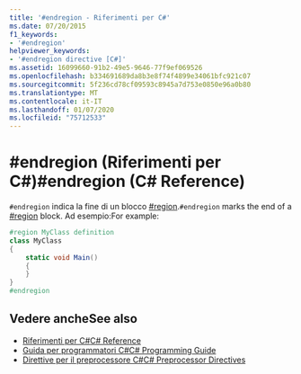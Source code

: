 ```yaml
---
title: '#endregion - Riferimenti per C#'
ms.date: 07/20/2015
f1_keywords:
- '#endregion'
helpviewer_keywords:
- '#endregion directive [C#]'
ms.assetid: 16099660-91b2-49e5-9646-77f9ef069526
ms.openlocfilehash: b334691689da8b3e8f74f4899e34061bfc921c07
ms.sourcegitcommit: 5f236cd78cf09593c8945a7d753e0850e96a0b80
ms.translationtype: MT
ms.contentlocale: it-IT
ms.lasthandoff: 01/07/2020
ms.locfileid: "75712533"
---
```

# <a name="endregion-c-reference"></a><span data-ttu-id="26de3-102">#endregion (Riferimenti per C#)</span><span class="sxs-lookup"><span data-stu-id="26de3-102">#endregion (C# Reference)</span></span>
<span data-ttu-id="26de3-103">`#endregion` indica la fine di un blocco [#region](./preprocessor-region.md).</span><span class="sxs-lookup"><span data-stu-id="26de3-103">`#endregion` marks the end of a [#region](./preprocessor-region.md) block.</span></span> <span data-ttu-id="26de3-104">Ad esempio:</span><span class="sxs-lookup"><span data-stu-id="26de3-104">For example:</span></span>  
  
```csharp
#region MyClass definition  
class MyClass   
{  
    static void Main()   
    {  
    }  
}  
#endregion  
```  
  
## <a name="see-also"></a><span data-ttu-id="26de3-105">Vedere anche</span><span class="sxs-lookup"><span data-stu-id="26de3-105">See also</span></span>

- [<span data-ttu-id="26de3-106">Riferimenti per C#</span><span class="sxs-lookup"><span data-stu-id="26de3-106">C# Reference</span></span>](../index.md)
- [<span data-ttu-id="26de3-107">Guida per programmatori C#</span><span class="sxs-lookup"><span data-stu-id="26de3-107">C# Programming Guide</span></span>](../../programming-guide/index.md)
- [<span data-ttu-id="26de3-108">Direttive per il preprocessore C#</span><span class="sxs-lookup"><span data-stu-id="26de3-108">C# Preprocessor Directives</span></span>](./index.md)
